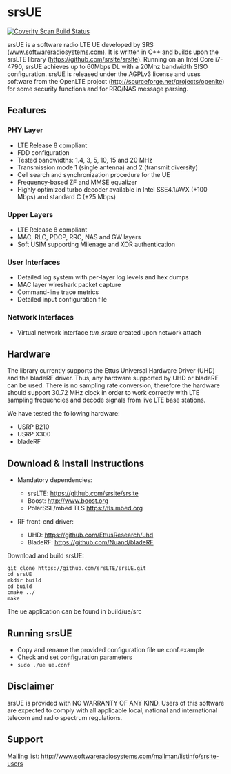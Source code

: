 srsUE
========

[![Coverity Scan Build Status](https://scan.coverity.com/projects/9987/badge.svg)](https://scan.coverity.com/projects/9987)

srsUE is a software radio LTE UE developed by SRS (www.softwareradiosystems.com). It is written in C++ and builds upon the srsLTE library (https://github.com/srslte/srslte). Running on an Intel Core i7-4790, srsUE achieves up to 60Mbps DL with a 20Mhz bandwidth SISO configuration.
srsUE is released under the AGPLv3 license and uses software from the OpenLTE project (http://sourceforge.net/projects/openlte) for some security functions and for RRC/NAS message parsing.
 

Features
--------

### PHY Layer
 
 * LTE Release 8 compliant
 * FDD configuration
 * Tested bandwidths: 1.4, 3, 5, 10, 15 and 20 MHz
 * Transmission mode 1 (single antenna) and 2 (transmit diversity) 
 * Cell search and synchronization procedure for the UE
 * Frequency-based ZF and MMSE equalizer
 * Highly optimized turbo decoder available in Intel SSE4.1/AVX (+100 Mbps) and standard C (+25 Mbps)

### Upper Layers

 * LTE Release 8 compliant
 * MAC, RLC, PDCP, RRC, NAS and GW layers
 * Soft USIM supporting Milenage and XOR authentication

### User Interfaces

 * Detailed log system with per-layer log levels and hex dumps
 * MAC layer wireshark packet capture
 * Command-line trace metrics
 * Detailed input configuration file

### Network Interfaces

 * Virtual network interface *tun_srsue* created upon network attach

Hardware
--------

The library currently supports the Ettus Universal Hardware Driver (UHD) and the bladeRF driver. Thus, any hardware supported by UHD or bladeRF can be used. There is no sampling rate conversion, therefore the hardware should support 30.72 MHz clock in order to work correctly with LTE sampling frequencies and decode signals from live LTE base stations. 

We have tested the following hardware: 
 * USRP B210
 * USRP X300
 * bladeRF

Download & Install Instructions
-------------------------------

* Mandatory dependencies: 
  * srsLTE:            https://github.com/srslte/srslte
  * Boost:             http://www.boost.org
  * PolarSSL/mbed TLS  https://tls.mbed.org

* RF front-end driver:
  * UHD:               https://github.com/EttusResearch/uhd
  * BladeRF:           https://github.com/Nuand/bladeRF

Download and build srsUE: 
```
git clone https://github.com/srsLTE/srsUE.git
cd srsUE
mkdir build
cd build
cmake ../
make 
```

The ue application can be found in build/ue/src

Running srsUE
-------------

 * Copy and rename the provided configuration file ue.conf.example
 * Check and set configuration parameters
 * ```sudo ./ue ue.conf```

Disclaimer
----------

srsUE is provided with NO WARRANTY OF ANY KIND. Users of this software are expected to comply with all applicable local, national and international telecom and radio spectrum regulations.

Support
-------

Mailing list: http://www.softwareradiosystems.com/mailman/listinfo/srslte-users

